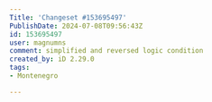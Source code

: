 ```yaml
---
Title: 'Changeset #153695497'
PublishDate: 2024-07-08T09:56:43Z
id: 153695497
user: magnumns
comment: simplified and reversed logic condition
created_by: iD 2.29.0
tags:
- Montenegro

---
```

